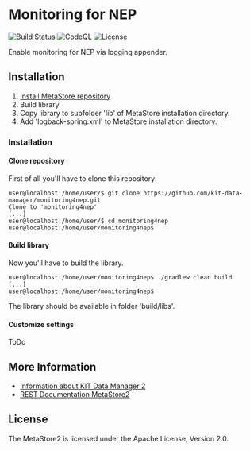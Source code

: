 # Monitoring for NEP

[![Build Status](https://github.com/kit-data-manager/monitoring4nep/actions/workflows/gradle.yml/badge.svg)](https://github.com/kit-data-manager/monitoring4nep/actions/workflows/gradle.yml)
[![CodeQL](https://github.com/kit-data-manager/monitoring4nep/actions/workflows/codeql-analysis.yml/badge.svg)](https://github.com/kit-data-manager/monitoring4nep/actions/workflows/codeql-analysis.yml)
![License](https://img.shields.io/github/license/kit-data-manager/monitoring4nep.svg)

Enable monitoring for NEP via logging appender. 
 
## Installation
1. [Install MetaStore repository](https://github.com/kit-data-manager/metastore2#installation)
2. Build library 
3. Copy library to subfolder 'lib' of MetaStore installation directory.
4. Add 'logback-spring.xml' to MetaStore installation directory.

### Installation
#### Clone repository
First of all you'll have to clone this repository:
```
user@localhost:/home/user/$ git clone https://github.com/kit-data-manager/monitoring4nep.git
Clone to 'monitoring4nep'
[...]
user@localhost:/home/user/$ cd monitoring4nep
user@localhost:/home/user/monitoring4nep$
```

#### Build library
Now you'll have to build the library.

```
user@localhost:/home/user/monitoring4nep$ ./gradlew clean build
[...]
user@localhost:/home/user/monitoring4nep$
```
The library should be available in folder 'build/libs'.

#### Customize settings
ToDo 

## More Information

* [Information about KIT Data Manager 2](https://github.com/kit-data-manager/base-repo)
* [REST Documentation MetaStore2](restDocu.md) 

## License

The MetaStore2 is licensed under the Apache License, Version 2.0.
